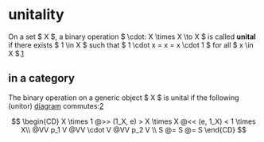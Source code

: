 # unitality

On a set $ X $, a binary operation $ \cdot: X \times X \to X $ is called
**unital** if there exists $ 1 \in X $ such that $ 1 \cdot x = x = x \cdot 1 $
for all $ x \in X $.[1]

## in a category

The binary operation on a generic object $ X $ is unital if the following
(unitor) [diagram](/math/category-theory/diagram.md) commutes:[2]

$$
\begin{CD}
X \times 1 @>> (1_X, e) > X \times X @<< (e, 1_X) < 1 \times X\\
@VV p_1 V @VV \cdot V @VV p_2 V \\
S @= S @= S
\end{CD}
$$

[1]: https://ncatlab.org/nlab/show/identity+element
[2]: https://en.wikipedia.org/wiki/Monoid_(category_theory)
